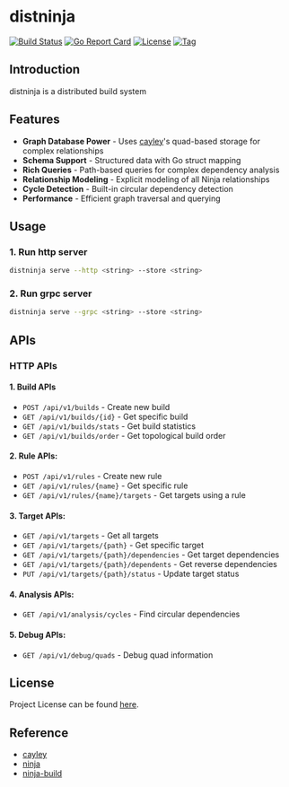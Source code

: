 # distninja

[![Build Status](https://github.com/distninja/distninja/workflows/ci/badge.svg?branch=main&event=push)](https://github.com/distninja/distninja/actions?query=workflow%3Aci)
[![Go Report Card](https://goreportcard.com/badge/github.com/distninja/distninja)](https://goreportcard.com/report/github.com/distninja/distninja)
[![License](https://img.shields.io/github/license/distninja/distninja.svg)](https://github.com/distninja/distninja/blob/main/LICENSE)
[![Tag](https://img.shields.io/github/tag/distninja/distninja.svg)](https://github.com/distninja/distninja/tags)



## Introduction

distninja is a distributed build system



## Features

- **Graph Database Power** - Uses [cayley](https://github.com/distninja/cayley)'s quad-based storage for complex relationships
- **Schema Support** - Structured data with Go struct mapping
- **Rich Queries** - Path-based queries for complex dependency analysis
- **Relationship Modeling** - Explicit modeling of all Ninja relationships
- **Cycle Detection** - Built-in circular dependency detection
- **Performance** - Efficient graph traversal and querying



## Usage

### 1. Run http server

```bash
distninja serve --http <string> --store <string>
```

### 2. Run grpc server

```bash
distninja serve --grpc <string> --store <string>
```



## APIs

### HTTP APIs

#### 1. Build APIs

- `POST /api/v1/builds` - Create new build
- `GET /api/v1/builds/{id}` - Get specific build
- `GET /api/v1/builds/stats` - Get build statistics
- `GET /api/v1/builds/order` - Get topological build order

#### 2. Rule APIs:

- `POST /api/v1/rules` - Create new rule
- `GET /api/v1/rules/{name}` - Get specific rule
- `GET /api/v1/rules/{name}/targets` - Get targets using a rule

#### 3. Target APIs:

- `GET /api/v1/targets` - Get all targets
- `GET /api/v1/targets/{path}` - Get specific target
- `GET /api/v1/targets/{path}/dependencies` - Get target dependencies
- `GET /api/v1/targets/{path}/dependents` - Get reverse dependencies
- `PUT /api/v1/targets/{path}/status` - Update target status

#### 4. Analysis APIs:

- `GET /api/v1/analysis/cycles` - Find circular dependencies

#### 5. Debug APIs:

- `GET /api/v1/debug/quads` - Debug quad information



## License

Project License can be found [here](LICENSE).



## Reference

- [cayley](https://github.com/distninja/cayley)
- [ninja](https://github.com/ninja-build/ninja)
- [ninja-build](https://gist.github.com/craftslab/a9cacfa5a18858a4c82e910f1462622b)
